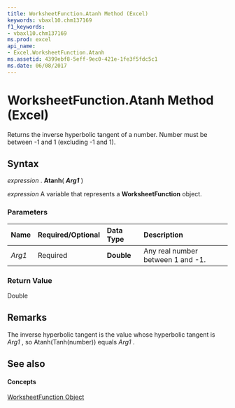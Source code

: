 ```yaml
---
title: WorksheetFunction.Atanh Method (Excel)
keywords: vbaxl10.chm137169
f1_keywords:
- vbaxl10.chm137169
ms.prod: excel
api_name:
- Excel.WorksheetFunction.Atanh
ms.assetid: 4399ebf8-5eff-9ec0-421e-1fe3f5fdc5c1
ms.date: 06/08/2017
---
```



# WorksheetFunction.Atanh Method (Excel)

Returns the inverse hyperbolic tangent of a number. Number must be between -1 and 1 (excluding -1 and 1). 


## Syntax

 _expression_ . **Atanh**( **_Arg1_** )

 _expression_ A variable that represents a **WorksheetFunction** object.


### Parameters



|**Name**|**Required/Optional**|**Data Type**|**Description**|
|:-----|:-----|:-----|:-----|
| _Arg1_|Required| **Double**|Any real number between 1 and -1.|

### Return Value

Double


## Remarks

The inverse hyperbolic tangent is the value whose hyperbolic tangent is  _Arg1_ , so Atanh(Tanh(number)) equals _Arg1_ .


## See also


#### Concepts


[WorksheetFunction Object](Excel.WorksheetFunction.md)

